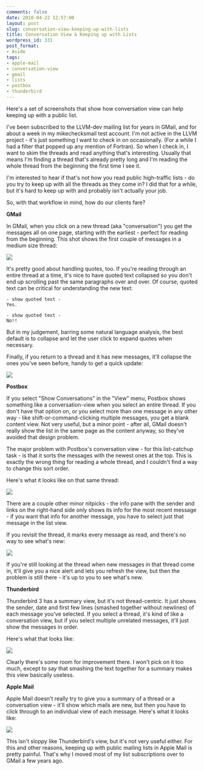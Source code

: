 ```yaml
---
comments: false
date: 2010-04-22 12:57:00
layout: post
slug: conversation-view-keeping-up-with-lists
title: Conversation View & Keeping up with Lists
wordpress_id: 331
post_format:
- Aside
tags:
- apple-mail
- conversation-view
- gmail
- lists
- postbox
- thunderbird
---
```


Here's a set of screenshots that show how conversation view can help keeping up with a public list.

I've been subscribed to the LLVM-dev mailing list for years in GMail, and for about a week in my mikechecksmail test account. I'm not active in the LLVM project - it's just something I want to check in on occasionally. (For a while I had a filter that popped up any mention of Fortran). So when I check in, I want to skim the threads and read anything that's interesting. Usually that means I'm finding a thread that's already pretty long and I'm reading the whole thread from the beginning the first time I see it.

I'm interested to hear if that's not how you read public high-traffic lists - do you try to keep up with all the threads as they come in? I did that for a while, but it's hard to keep up with and probably isn't actually your job.

So, with that workflow in mind, how do our clients fare?

**GMail**

In GMail, when you click on a new thread (aka "conversation") you get the messages all on one page, starting with the earliest - perfect for reading from the beginning. This shot shows the first couple of messages in a medium size thread:

![](http://media.tumblr.com/tumblr_l1ai4mO4Al1qz505e.png)

It's pretty good about handling quotes, too. If you're reading through an entire thread at a time, it's nice to have quoted text collapsed so you don't end up scrolling past the same paragraphs over and over. Of course, quoted text can be critical for understanding the new text:

    - show quoted text -
    Yes.

    - show quoted text -
    No!!

But in my judgement, barring some natural language analysis, the best default is to collapse and let the user click to expand quotes when necessary.

Finally, if you return to a thread and it has new messages, it'll collapse the ones you've seen before, handy to get a quick update:

![](http://media.tumblr.com/tumblr_l1ajpwBp531qz505e.png)


**Postbox**

If you select "Show Conversations" in the "View" menu, Postbox shows something like a conversation-view when you select an entire thread. If you don't have that option on, or you select more than one message in any other way - like shift-or-command-clicking multiple messages, you get a blank content view. Not very useful, but a minor point - after all, GMail doesn't really show the list in the same page as the content anyway, so they've avoided that design problem.

The major problem with Postbox's conversation view - for this list-catchup task - is that it sorts the messages with the newest ones at the top. This is exactly the wrong thing for reading a whole thread, and I couldn't find a way to change this sort order.

Here's what it looks like on that same thread:

![](http://media.tumblr.com/tumblr_l1ajxnHkKi1qz505e.png)

There are a couple other minor nitpicks - the info pane with the sender and links on the right-hand side only shows its info for the most recent message - if you want that info for another message, you have to select just that message in the list view.

If you revisit the thread, it marks every message as read, and there's no way to see what's new:

![](http://media.tumblr.com/tumblr_l1ajzroxSb1qz505e.png)

If you're still looking at the thread when new messages in that thread come in, it'll give you a nice alert and lets you refresh the view, but then the problem is still there - it's up to you to see what's new.

**Thunderbird**

Thunderbird 3 has a summary view, but it's not thread-centric.
It just shows the sender, date and first few lines (smashed together without newlines) of each message you've selected. If you select a thread, it's kind of like a conversation view, but if you select multiple unrelated messages, it'll just show the messages in order.

Here's what that looks like:

![](http://media.tumblr.com/tumblr_l1ak9yEo0u1qz505e.png)

Clearly there's some room for improvement there. I won't pick on it too much, except to say that smashing the text together for a summary makes this view basically useless.

**Apple Mail**

Apple Mail doesn't really try to give you a summary of a thread or a conversation view - it'll show which mails are new, but then you have to click through to an individual view of each message. Here's what it looks like:

![](http://media.tumblr.com/tumblr_l1akg4XWv41qz505e.png)

This isn't sloppy like Thunderbird's view, but it's not very useful either. For this and other reasons, keeping up with public mailing lists in Apple Mail is pretty painful. That's why I moved most of my list subscriptions over to GMail a few years ago.
